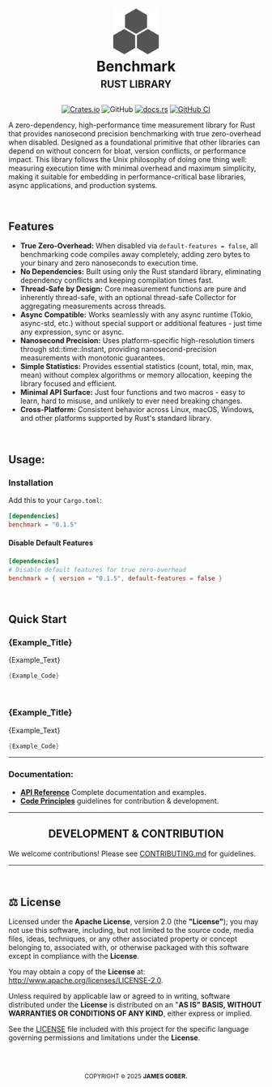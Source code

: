 <h1 align="center">
    <img width="90px" height="auto" src="https://raw.githubusercontent.com/jamesgober/jamesgober/main/media/icons/hexagon-3.svg" alt="Triple Hexagon">
    <br>
    <b>Benchmark</b>
    <br>
    <sub>
        <sup>RUST LIBRARY</sup>
    </sub>
    <br>
</h1>
<div align="center">
    <a href="https://crates.io/crates/benchmark"><img alt="Crates.io" src="https://img.shields.io/crates/v/benchmark"></a>
    <img alt="GitHub" src="https://img.shields.io/github/license/jamesgober/rust-benchmark">
     <a href="https://docs.rs/benchmark" title="Benchmark Documentation"><img alt="docs.rs" src="https://img.shields.io/docsrs/benchmark"></a>
    <a href="https://github.com/jamesgober/rust-benchmark/actions"><img alt="GitHub CI" src="https://github.com/jamesgober/rust-benchmark/actions/workflows/ci.yml/badge.svg"></a>
</div>

<p>
    A zero-dependency, high-performance time measurement library for Rust that provides nanosecond precision benchmarking with true zero-overhead when disabled. Designed as a foundational primitive that other libraries can depend on without concern for bloat, version conflicts, or performance impact. This library follows the Unix philosophy of doing one thing well: measuring execution time with minimal overhead and maximum simplicity, making it suitable for embedding in performance-critical base libraries, async applications, and production systems.
</p>

<br>

<h2>Features</h2>
<ul>
    <li><b>True Zero-Overhead:</b> When disabled via <code>default-features = false</code>, all benchmarking code compiles away completely, adding zero bytes to your binary and zero nanoseconds to execution time.</li>
    <li><b>No Dependencies:</b> Built using only the Rust standard library, eliminating dependency conflicts and keeping compilation times fast.</li>
    <li><b>Thread-Safe by Design:</b> Core measurement functions are pure and inherently thread-safe, with an optional thread-safe Collector for aggregating measurements across threads.</li>
    <li><b>Async Compatible:</b> Works seamlessly with any async runtime (Tokio, async-std, etc.) without special support or additional features - just time any expression, sync or async.</li>
    <li><b>Nanosecond Precision:</b> Uses platform-specific high-resolution timers through std::time::Instant, providing nanosecond-precision measurements with monotonic guarantees.</li>
    <li><b>Simple Statistics:</b> Provides essential statistics (count, total, min, max, mean) without complex algorithms or memory allocation, keeping the library focused and efficient.</li>
    <li><b>Minimal API Surface:</b> Just four functions and two macros - easy to learn, hard to misuse, and unlikely to ever need breaking changes.</li>
    <li><b>Cross-Platform:</b> Consistent behavior across Linux, macOS, Windows, and other platforms supported by Rust's standard library.</li>
</ul>

<br>

<h2>Usage:</h2>

### Installation
Add this to your `Cargo.toml`:

```toml
[dependencies]
benchmark = "0.1.5"
```

#### Disable Default Features
```toml
[dependencies]
# Disable default features for true zero-overhead
benchmark = { version = "0.1.5", default-features = false }
```


<br>

## Quick Start

### {Example_Title}
{Example_Text}
```rust
{Example_Code}
```

<br>

### {Example_Title}
{Example_Text}
```rust
{Example_Code}
```

<!-- API REFERENCE
############################################# -->
<hr>

<h3>Documentation:</h3>
<ul>
    <li><a href="./docs/API.md"><b>API Reference</b></a> Complete documentation and examples.</li>
    <li><a href="./docs/PRINCIPLES.md"><b>Code Principles</b></a> guidelines for contribution &amp; development.</li>
</ul>

<hr>

<h2 align="center">
    DEVELOPMENT &amp; CONTRIBUTION
</h2>

We welcome contributions! Please see [CONTRIBUTING.md](CONTRIBUTING.md) for guidelines.

<hr>
<br>

<!-- LICENSE
############################################# -->
<div id="license">
    <h2>⚖️ License</h2>
    <p>Licensed under the <b>Apache License</b>, version 2.0 (the <b>"License"</b>); you may not use this software, including, but not limited to the source code, media files, ideas, techniques, or any other associated property or concept belonging to, associated with, or otherwise packaged with this software except in compliance with the <b>License</b>.</p>
    <p>You may obtain a copy of the <b>License</b> at: <a href="http://www.apache.org/licenses/LICENSE-2.0" title="Apache-2.0 License" target="_blank">http://www.apache.org/licenses/LICENSE-2.0</a>.</p>
    <p>Unless required by applicable law or agreed to in writing, software distributed under the <b>License</b> is distributed on an "<b>AS IS" BASIS, WITHOUT WARRANTIES OR CONDITIONS OF ANY KIND</b>, either express or implied.</p>
    <p>See the <a href="./LICENSE" title="Software License file">LICENSE</a> file included with this project for the specific language governing permissions and limitations under the <b>License</b>.</p>
</div>

<br>

<!-- COPYRIGHT
############################################# -->
<div align="center">
  <h2></h2>
  <sup>COPYRIGHT <small>&copy;</small> 2025 <strong>JAMES GOBER.</strong></sup>
</div>